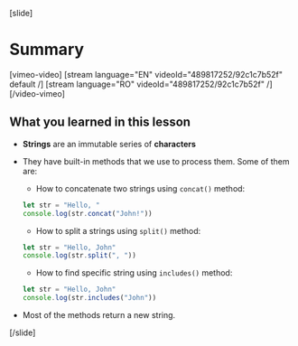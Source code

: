 [slide]
# Summary

[vimeo-video]
[stream language="EN" videoId="489817252/92c1c7b52f" default /]
[stream language="RO" videoId="489817252/92c1c7b52f"  /]
[/video-vimeo]

## What you learned in this lesson

-  **Strings** are an immutable series of **characters**
-  They have built-in methods that we use to process them. Some of them are:

   - How to concatenate two strings using `concat()` method:

   ```js live
   let str = "Hello, "
   console.log(str.concat("John!"))
   ```

   - How to split a strings using `split()` method:

   ```js live
   let str = "Hello, John"
   console.log(str.split(", "))
   ```

   - How to find specific string using  `includes()` method:

   ```js live
   let str = "Hello, John"
   console.log(str.includes("John"))
   ```

-  Most of the methods return a new string.

[/slide]
